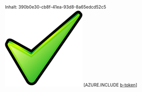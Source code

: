 Inhalt: 390b0e30-cb8f-41ea-93d8-8a65edcd52c5![Bild](1f0fa7cc-2bad-4fb6-bf0e-7abaea3de8b2.png)
[AZURE.INCLUDE [b-token](e576d6d0-89dd-45f1-9934-399f73972c9b.md)]
